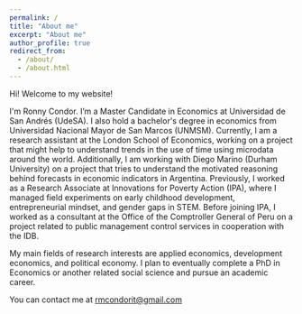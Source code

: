 ```yaml
---
permalink: /
title: "About me"
excerpt: "About me"
author_profile: true
redirect_from: 
  - /about/
  - /about.html
---
```


Hi! Welcome to my website!

I'm Ronny Condor. I’m a Master Candidate in Economics at Universidad de San Andrés (UdeSA). I also hold a bachelor's degree in economics from Universidad Nacional Mayor de San Marcos (UNMSM). Currently, I am a research assistant at the London School of Economics, working on a project that might help to understand trends in the use of time using microdata around the world. Additionally, I am working with Diego Marino (Durham University) on a project that tries to understand the motivated reasoning behind forecasts in economic indicators in Argentina. Previously, I worked as a Research Associate at Innovations for Poverty Action (IPA), where I managed field experiments on early childhood development, entrepreneurial mindset, and gender gaps in STEM. Before joining IPA, I worked as a consultant at the Office of the Comptroller General of Peru on a project related to public management control services in cooperation with the IDB.

My main fields of research interests are applied economics, development economics, and political economy. I plan to eventually complete a PhD in Economics or another related social science and pursue an academic career.

You can contact me at [rmcondorit@gmail.com](mailto:rmcondorit@gmail.com)
